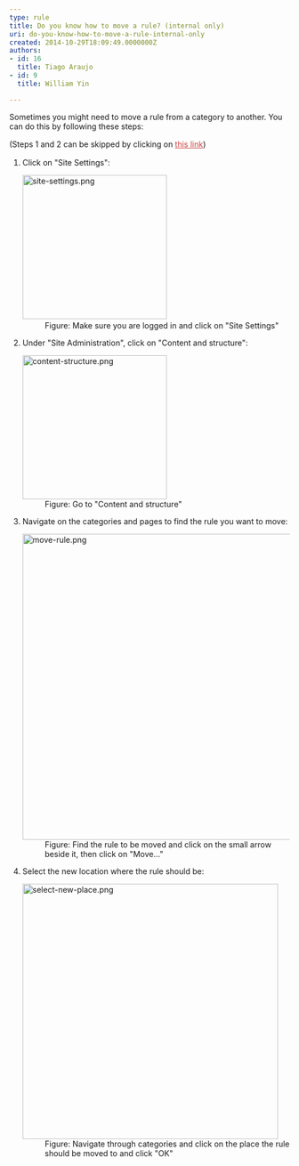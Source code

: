 ```yaml
---
type: rule
title: Do you know how to move a rule? (internal only)
uri: do-you-know-how-to-move-a-rule-internal-only
created: 2014-10-29T18:09:49.0000000Z
authors:
- id: 16
  title: Tiago Araujo
- id: 9
  title: William Yin

---
```




<span class='intro'> <p>​Sometimes you might need to move a rule from a category to another. You can do this by following these steps&#58;</p><p>(Steps 1 and 2 can be skipped&#160;by clicking on&#160;<a href="/_layouts/15/sitemanager.aspx?Source=%7bWebUrl%7d_layouts/15/settings.aspx" style="color&#58;#cc4141;border-bottom-color&#58;#cc4141;line-height&#58;20.7999992370605px;">this link</a>​)</p>
 </span>

<ol><li>​Click on &quot;Site Settings&quot;&#58; 
      <dl class="image"><dt>
            <img src="/Communication/Rules-to-Better-Adding-Rules/PublishingImages/Pages/how-to-move-a-rule/site-settings.png" alt="site-settings.png" style="width&#58;259px;" />​ </dt><dd>Figure&#58; Make sure you are logged in and click on &quot;Site Settings&quot;</dd></dl></li><li>Under &quot;Site Administration&quot;, click on &quot;Content and structure&quot;&#58; 
      <dl class="image"><dt>
            <img src="/Communication/Rules-to-Better-Adding-Rules/PublishingImages/Pages/how-to-move-a-rule/content-structure.png" alt="content-structure.png" style="width&#58;259px;" />
         </dt><dd>Figure&#58;&#160;Go to &quot;Content and structure&quot;</dd></dl></li><li>Navigate on the categories and pages to find the rule you want to move&#58; 
      <dl class="image"><dt>
            <img src="/Communication/Rules-to-Better-Adding-Rules/PublishingImages/Pages/how-to-move-a-rule/move-rule.png" alt="move-rule.png" style="width&#58;550px;" />
         </dt><dd>Figure&#58; Find the rule to be moved and click on the small arrow beside it, then click on &quot;Move...&quot;</dd></dl></li><li>Select the new location where the rule should be&#58; 
      <dl class="image"><dt>
            <img src="/Communication/Rules-to-Better-Adding-Rules/PublishingImages/Pages/how-to-move-a-rule/select-new-place.png" alt="select-new-place.png" style="width&#58;459px;" />
         </dt><dd>Figure&#58; Navigate through categories and click on the place the rule should be moved to​ and click &quot;OK&quot;</dd></dl></li></ol>​


